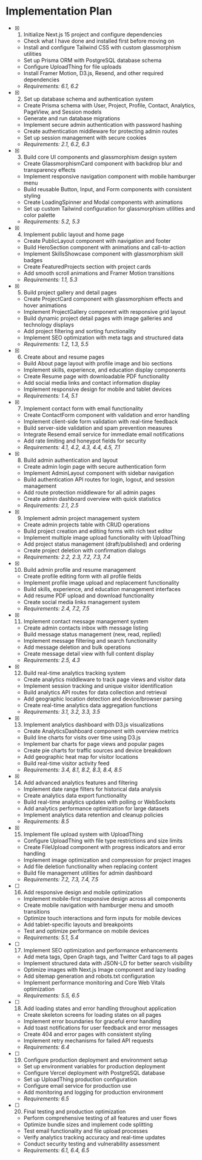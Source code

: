 # Implementation Plan

- [x] 1. Initialize Next.js 15 project and configure dependencies







  - Check what I have done and installed first before moving on
  - Install and configure Tailwind CSS with custom glassmorphism utilities
  - Set up Prisma ORM with PostgreSQL database schema
  - Configure UploadThing for file uploads
  - Install Framer Motion, D3.js, Resend, and other required dependencies
  - _Requirements: 6.1, 6.2_

- [x] 2. Set up database schema and authentication system













  - Create Prisma schema with User, Project, Profile, Contact, Analytics, PageView, and Session models
  - Generate and run database migrations
  - Implement secure admin authentication with password hashing
  - Create authentication middleware for protecting admin routes
  - Set up session management with secure cookies
  - _Requirements: 2.1, 6.2, 6.3_

- [x] 3. Build core UI components and glassmorphism design system





  - Create GlassmorphismCard component with backdrop blur and transparency effects
  - Implement responsive navigation component with mobile hamburger menu
  - Build reusable Button, Input, and Form components with consistent styling
  - Create LoadingSpinner and Modal components with animations
  - Set up custom Tailwind configuration for glassmorphism utilities and color palette
  - _Requirements: 5.2, 5.3_

- [x] 4. Implement public layout and home page


  - Create PublicLayout component with navigation and footer
  - Build HeroSection component with animations and call-to-action
  - Implement SkillsShowcase component with glassmorphism skill badges
  - Create FeaturedProjects section with project cards
  - Add smooth scroll animations and Framer Motion transitions
  - _Requirements: 1.1, 5.3_

- [x] 5. Build project gallery and detail pages








  - Create ProjectCard component with glassmorphism effects and hover animations
  - Implement ProjectGallery component with responsive grid layout
  - Build dynamic project detail pages with image galleries and technology displays
  - Add project filtering and sorting functionality
  - Implement SEO optimization with meta tags and structured data
  - _Requirements: 1.2, 1.3, 5.5_

- [x] 6. Create about and resume pages




  - Build About page layout with profile image and bio sections
  - Implement skills, experience, and education display components
  - Create Resume page with downloadable PDF functionality
  - Add social media links and contact information display
  - Implement responsive design for mobile and tablet devices
  - _Requirements: 1.4, 5.1_

- [x] 7. Implement contact form with email functionality





  - Create ContactForm component with validation and error handling
  - Implement client-side form validation with real-time feedback
  - Build server-side validation and spam prevention measures
  - Integrate Resend email service for immediate email notifications
  - Add rate limiting and honeypot fields for security
  - _Requirements: 4.1, 4.2, 4.3, 4.4, 4.5, 7.1_

- [x] 8. Build admin authentication and layout





  - Create admin login page with secure authentication form
  - Implement AdminLayout component with sidebar navigation
  - Build authentication API routes for login, logout, and session management
  - Add route protection middleware for all admin pages
  - Create admin dashboard overview with quick statistics
  - _Requirements: 2.1, 2.5_

- [x] 9. Implement admin project management system





  - Create admin projects table with CRUD operations
  - Build project creation and editing forms with rich text editor
  - Implement multiple image upload functionality with UploadThing
  - Add project status management (draft/published) and ordering
  - Create project deletion with confirmation dialogs
  - _Requirements: 2.2, 2.3, 7.2, 7.3, 7.4_

- [x] 10. Build admin profile and resume management





  - Create profile editing form with all profile fields
  - Implement profile image upload and replacement functionality
  - Build skills, experience, and education management interfaces
  - Add resume PDF upload and download functionality
  - Create social media links management system
  - _Requirements: 2.4, 7.2, 7.5_

- [x] 11. Implement contact message management system





  - Create admin contacts inbox with message listing
  - Build message status management (new, read, replied)
  - Implement message filtering and search functionality
  - Add message deletion and bulk operations
  - Create message detail view with full content display
  - _Requirements: 2.5, 4.3_

- [x] 12. Build real-time analytics tracking system









  - Create analytics middleware to track page views and visitor data
  - Implement session tracking and unique visitor identification
  - Build analytics API routes for data collection and retrieval
  - Add geographic location detection and device/browser parsing
  - Create real-time analytics data aggregation functions
  - _Requirements: 3.1, 3.2, 3.3, 3.5_

- [x] 13. Implement analytics dashboard with D3.js visualizations












  - Create AnalyticsDashboard component with overview metrics
  - Build line charts for visits over time using D3.js
  - Implement bar charts for page views and popular pages
  - Create pie charts for traffic sources and device breakdown
  - Add geographic heat map for visitor locations
  - Build real-time visitor activity feed
  - _Requirements: 3.4, 8.1, 8.2, 8.3, 8.4, 8.5_

- [x] 14. Add advanced analytics features and filtering












  - Implement date range filters for historical data analysis
  - Create analytics data export functionality
  - Build real-time analytics updates with polling or WebSockets
  - Add analytics performance optimization for large datasets
  - Implement analytics data retention and cleanup policies
  - _Requirements: 8.5_

- [x] 15. Implement file upload system with UploadThing





  - Configure UploadThing with file type restrictions and size limits
  - Create FileUpload component with progress indicators and error handling
  - Implement image optimization and compression for project images
  - Add file deletion functionality when replacing content
  - Build file management utilities for admin dashboard
  - _Requirements: 7.2, 7.3, 7.4, 7.5_

- [ ] 16. Add responsive design and mobile optimization
  - Implement mobile-first responsive design across all components
  - Create mobile navigation with hamburger menu and smooth transitions
  - Optimize touch interactions and form inputs for mobile devices
  - Add tablet-specific layouts and breakpoints
  - Test and optimize performance on mobile devices
  - _Requirements: 5.1, 5.4_

- [ ] 17. Implement SEO optimization and performance enhancements
  - Add meta tags, Open Graph tags, and Twitter Card tags to all pages
  - Implement structured data with JSON-LD for better search visibility
  - Optimize images with Next.js Image component and lazy loading
  - Add sitemap generation and robots.txt configuration
  - Implement performance monitoring and Core Web Vitals optimization
  - _Requirements: 5.5, 6.5_

- [ ] 18. Add loading states and error handling throughout application
  - Create skeleton screens for loading states on all pages
  - Implement error boundaries for graceful error handling
  - Add toast notifications for user feedback and error messages
  - Create 404 and error pages with consistent styling
  - Implement retry mechanisms for failed API requests
  - _Requirements: 6.4_

- [ ] 19. Configure production deployment and environment setup
  - Set up environment variables for production deployment
  - Configure Vercel deployment with PostgreSQL database
  - Set up UploadThing production configuration
  - Configure email service for production use
  - Add monitoring and logging for production environment
  - _Requirements: 6.5_

- [ ] 20. Final testing and production optimization
  - Perform comprehensive testing of all features and user flows
  - Optimize bundle sizes and implement code splitting
  - Test email functionality and file upload processes
  - Verify analytics tracking accuracy and real-time updates
  - Conduct security testing and vulnerability assessment
  - _Requirements: 6.1, 6.4, 6.5_